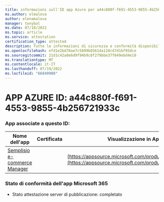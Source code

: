 ```yaml
---
title: informazioni sull'ID app Azure per a44c880f-f691-4553-9855-4b256721933c
ms.author: elmalova
author: elenamalova
manager: tonybal
ms.date: 07/18/2022
ms.topic: article
ms.service: attestation
certification_type: attested
description: Tutte le informazioni di sicurezza e conformità disponibili per a44c880f-f691-4553-9855-4b256721933c.
ms.openlocfilehash: efd1e2bd70ae7c5899b03614a128cd7d1bf95dce
ms.sourcegitcommit: 21d1c42a8e6d9f94b9c8f279bbe37f649ebd4e10
ms.translationtype: MT
ms.contentlocale: it-IT
ms.lasthandoff: 07/19/2022
ms.locfileid: "66849908"
---
```

# <a name="azure-app-id-a44c880f-f691-4553-9855-4b256721933c"></a>APP AZURE ID: a44c880f-f691-4553-9855-4b256721933c


### <a name="apps-associated-with-this-id"></a>App associate a questo ID:
| **Nome dell'app** | **Certificata** | **Visualizzazione in AppSource** |
|--------------|---------------|-----------------------|
| [Semplisio e-commerce Manager](../forward/WA200004286.md) |  | [https://appsource.microsoft.com/product/office/WA200004286](https://appsource.microsoft.com/product/office/WA200004286) |

### <a name="microsoft-365-app-compliance-status"></a>Stato di conformità dell'app Microsoft 365
- Stato attestazione server di pubblicazione: completato
